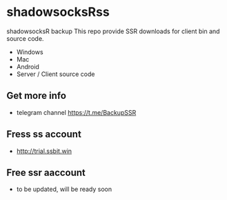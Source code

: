# shadowsocksRss
shadowsocksR backup
This repo provide SSR downloads for client bin and source code.
- Windows
- Mac
- Android
- Server / Client source code

## Get more info
- telegram channel https://t.me/BackupSSR

## Fress ss account
- http://trial.ssbit.win

## Free ssr aaccount
- to be updated, will be ready soon
